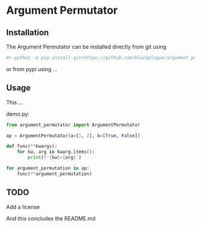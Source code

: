 # Argument Permutator

## Installation

The Argument Permutator can be installed directly from git using

```sh
#> python -m pip install git+https://github.com/blackplague/argument_permutator.git
```

or from pypi using ...

## Usage

This ...

demo.py:

```python
from argument_permutator import ArgumentPermutator

ap = ArgumentPermutator(a=[1, 2], b=[True, False])

def func(**kwargs):
    for kw, arg in kwarg.items():
        print(f'{kw}={arg}')

for argument_permutation in ap:
    func(**argument_permutation)

```

## TODO

Add a license

And this concludes the README.md
